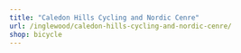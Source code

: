 ```yaml
---
title: "Caledon Hills Cycling and Nordic Cenre"
url: /inglewood/caledon-hills-cycling-and-nordic-cenre/
shop: bicycle
---
```

